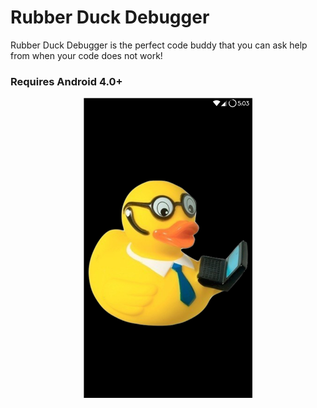 # Rubber Duck Debugger
Rubber Duck Debugger is the perfect code buddy that you can ask help from when your code does not work!
### Requires Android 4.0+
<p align="center">
  <img src="https://raw.githubusercontent.com/shoukolate/Rubber-Duck-Debugger-Android/master/Screenshot/Rubber-Duck-Debugger.png">
</p>
